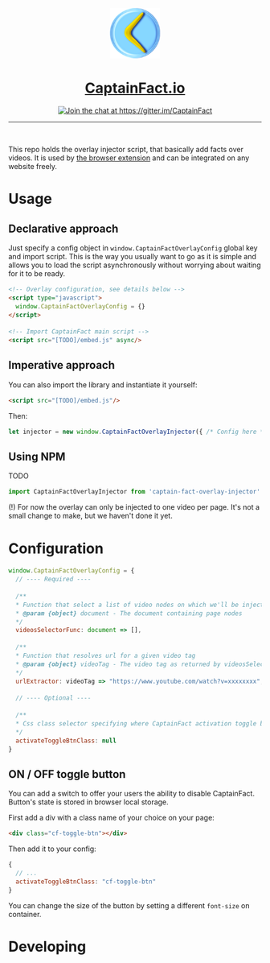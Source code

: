 <p align="center"><img src="src/assets/icon.png" height="100"/></p>
<h1 align="center"><a href="https://captainfact.io">CaptainFact.io</a></h1>
<p align="center"><a href="https://gitter.im/CaptainFact"><img src="https://badges.gitter.im/Join%20Chat.svg" alt="Join the chat at https://gitter.im/CaptainFact"/></a></p>
<hr/>
<br/>

This repo holds the overlay injector script, that basically add facts over videos.
It is used by [the browser extension](https://github.com/CaptainFact/captain-fact-extension)
and can be integrated on any website freely. 

# Usage

## Declarative approach

Just specify a config object in `window.CaptainFactOverlayConfig` global key and import script. This is the way
you usually want to go as it is simple and allows you to load the script asynchronously without worrying about
waiting for it to be ready.

```html
<!-- Overlay configuration, see details below -->
<script type="javascript">
  window.CaptainFactOverlayConfig = {}
</script>

<!-- Import CaptainFact main script -->
<script src="[TODO]/embed.js" async/>
```

## Imperative approach

You can also import the library and instantiate it yourself:

```html
<script src="[TODO]/embed.js"/>
```

Then:

```javascript
let injector = new window.CaptainFactOverlayInjector({ /* Config here */ })
```

## Using NPM 

TODO

```javascript
import CaptainFactOverlayInjector from 'captain-fact-overlay-injector'
```

(!) For now the overlay can only be injected to one video per page. It's not a small change to make, but
we haven't done it yet.

# Configuration

```javascript
window.CaptainFactOverlayConfig = {
  // ---- Required ---- 
  
  /**
  * Function that select a list of video nodes on which we'll be injecting
  * @param {object} document - The document containing page nodes
  */
  videosSelectorFunc: document => [],
  
  /**
  * Function that resolves url for a given video tag
  * @param {object} videoTag - The video tag as returned by videosSelectorFunc
  */
  urlExtractor: videoTag => "https://www.youtube.com/watch?v=xxxxxxxx",
  
  // ---- Optional ----
  
  /**
  * Css class selector specifying where CaptainFact activation toggle button should be mounted
  */
  activateToggleBtnClass: null
}
```

## ON / OFF toggle button

You can add a switch to offer your users the ability to disable CaptainFact. Button's state is
stored in browser local storage.

First add a div with a class name of your choice on your page:
```html
<div class="cf-toggle-btn"></div>
```

Then add it to your config:
```javascript
{
  // ...
  activateToggleBtnClass: "cf-toggle-btn"
}
```

You can change the size of the button by setting a different `font-size` on container.

# Developing